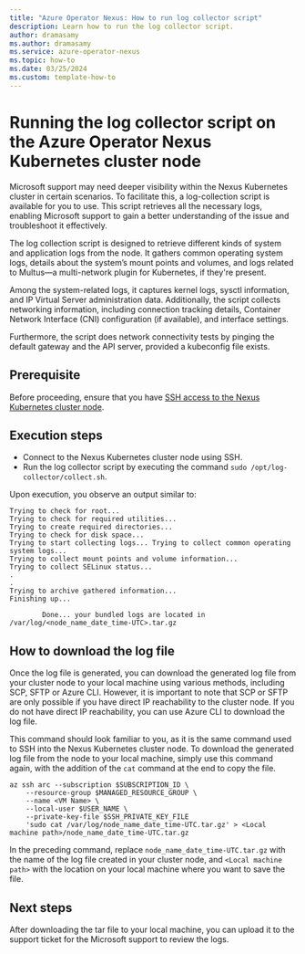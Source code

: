 ```yaml
---
title: "Azure Operator Nexus: How to run log collector script"
description: Learn how to run the log collector script.
author: dramasamy
ms.author: dramasamy
ms.service: azure-operator-nexus
ms.topic: how-to
ms.date: 03/25/2024
ms.custom: template-how-to
---
```


# Running the log collector script on the Azure Operator Nexus Kubernetes cluster node

Microsoft support may need deeper visibility within the Nexus Kubernetes cluster in certain scenarios. To facilitate this, a log-collection script is available for you to use. This script retrieves all the necessary logs, enabling Microsoft support to gain a better understanding of the issue and troubleshoot it effectively.

The log collection script is designed to retrieve different kinds of system and application logs from the node. It gathers common operating system logs, details about the system’s mount points and volumes, and logs related to Multus—a multi-network plugin for Kubernetes, if they're present.

Among the system-related logs, it captures kernel logs, sysctl information, and IP Virtual Server administration data. Additionally, the script collects networking information, including connection tracking details, Container Network Interface (CNI) configuration (if available), and interface settings.

Furthermore, the script does network connectivity tests by pinging the default gateway and the API server, provided a kubeconfig file exists.

## Prerequisite

Before proceeding, ensure that you have [SSH access to the Nexus Kubernetes cluster node](./howto-kubernetes-cluster-connect.md#azure-arc-for-servers).


## Execution steps

- Connect to the Nexus Kubernetes cluster node using SSH.
- Run the log collector script by executing the command `sudo /opt/log-collector/collect.sh`.

Upon execution, you observe an output similar to:

```
Trying to check for root... 
Trying to check for required utilities... 
Trying to create required directories... 
Trying to check for disk space... 
Trying to start collecting logs... Trying to collect common operating system logs... 
Trying to collect mount points and volume information... 
Trying to collect SELinux status... 
.
.
Trying to archive gathered information... 
Finishing up...

        Done... your bundled logs are located in /var/log/<node_name_date_time-UTC>.tar.gz
```

## How to download the log file

Once the log file is generated, you can download the generated log file from your cluster node to your local machine using various methods, including SCP, SFTP or Azure CLI. However, it is important to note that SCP or SFTP are only possible if you have direct IP reachability to the cluster node. If you do not have direct IP reachability, you can use Azure CLI to download the log file.

This command should look familiar to you, as it is the same command used to SSH into the Nexus Kubernetes cluster node. To download the generated log file from the node to your local machine, simply use this command again, with the addition of the `cat` command at the end to copy the file.

```azurecli
az ssh arc --subscription $SUBSCRIPTION_ID \
    --resource-group $MANAGED_RESOURCE_GROUP \
    --name <VM Name> \
    --local-user $USER_NAME \
    --private-key-file $SSH_PRIVATE_KEY_FILE
    'sudo cat /var/log/node_name_date_time-UTC.tar.gz' > <Local machine path>/node_name_date_time-UTC.tar.gz
```

In the preceding command, replace `node_name_date_time-UTC.tar.gz` with the name of the log file created in your cluster node, and `<Local machine path>` with the location on your local machine where you want to save the file.

## Next steps

After downloading the tar file to your local machine, you can upload it to the support ticket for the Microsoft support to review the logs.
